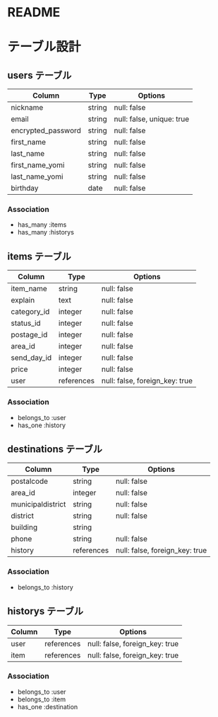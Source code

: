 # README

# テーブル設計

## users テーブル

| Column             | Type       | Options                         |
| ------------------ | ---------- | --------------------------------|
| nickname           |string      | null: false                     |
| email              |string      | null: false, unique: true       |
| encrypted_password |string      | null: false                     |
| first_name         |string      | null: false                     |
| last_name          |string      | null: false                     |
| first_name_yomi    |string      | null: false                     |
| last_name_yomi     |string      | null: false                     |
| birthday           |date        | null: false                     |

### Association

- has_many :items
- has_many :historys

## items テーブル

| Column     | Type       | Options                         |
| ---------- | ---------- | ------------------------------- |
| item_name  | string     | null: false                     |
| explain    | text       | null: false                     |
| category_id| integer    | null: false                     |
| status_id  | integer    | null: false                     |
| postage_id | integer    | null: false                     |
| area_id    | integer    | null: false                     |
| send_day_id| integer    | null: false                     |
| price      | integer    | null: false                     |
| user       | references | null: false, foreign_key: true  |

### Association

- belongs_to :user
- has_one :history

## destinations テーブル

| Column             | Type       | Options                         |
| ------------------ | ---------- | --------------------------------|
| postalcode         |string      | null: false                     |
| area_id            |integer     | null: false                     |
| municipaldistrict  |string      | null: false                     |
| district           |string      | null: false                     |
| building           |string      |                                 |
| phone              |string      | null: false                     |
| history            |references  | null: false, foreign_key: true  |

### Association

- belongs_to :history

## historys テーブル

| Column             | Type        | Options                         |
| ------------------ | ----------- | ------------------------------- |
| user               | references  | null: false, foreign_key: true  |
| item               | references  | null: false, foreign_key: true  |

### Association

- belongs_to :user
- belongs_to :item
- has_one :destination